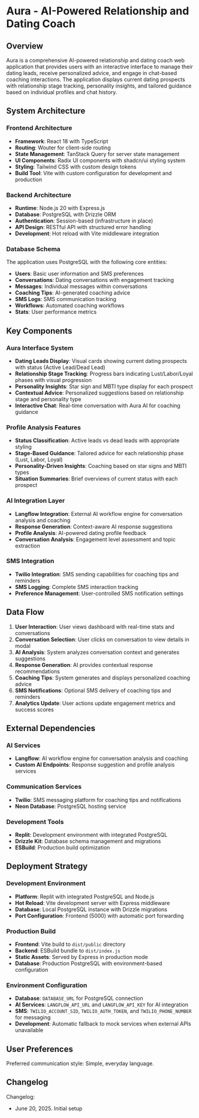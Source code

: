 # Aura - AI-Powered Relationship and Dating Coach

## Overview

Aura is a comprehensive AI-powered relationship and dating coach web application that provides users with an interactive interface to manage their dating leads, receive personalized advice, and engage in chat-based coaching interactions. The application displays current dating prospects with relationship stage tracking, personality insights, and tailored guidance based on individual profiles and chat history.

## System Architecture

### Frontend Architecture
- **Framework**: React 18 with TypeScript
- **Routing**: Wouter for client-side routing
- **State Management**: TanStack Query for server state management
- **UI Components**: Radix UI components with shadcn/ui styling system
- **Styling**: Tailwind CSS with custom design tokens
- **Build Tool**: Vite with custom configuration for development and production

### Backend Architecture
- **Runtime**: Node.js 20 with Express.js
- **Database**: PostgreSQL with Drizzle ORM
- **Authentication**: Session-based (infrastructure in place)
- **API Design**: RESTful API with structured error handling
- **Development**: Hot reload with Vite middleware integration

### Database Schema
The application uses PostgreSQL with the following core entities:
- **Users**: Basic user information and SMS preferences
- **Conversations**: Dating conversations with engagement tracking
- **Messages**: Individual messages within conversations
- **Coaching Tips**: AI-generated coaching advice
- **SMS Logs**: SMS communication tracking
- **Workflows**: Automated coaching workflows
- **Stats**: User performance metrics

## Key Components

### Aura Interface System
- **Dating Leads Display**: Visual cards showing current dating prospects with status (Active Lead/Dead Lead)
- **Relationship Stage Tracking**: Progress bars indicating Lust/Labor/Loyal phases with visual progression
- **Personality Insights**: Star sign and MBTI type display for each prospect
- **Contextual Advice**: Personalized suggestions based on relationship stage and personality type
- **Interactive Chat**: Real-time conversation with Aura AI for coaching guidance

### Profile Analysis Features
- **Status Classification**: Active leads vs dead leads with appropriate styling
- **Stage-Based Guidance**: Tailored advice for each relationship phase (Lust, Labor, Loyal)
- **Personality-Driven Insights**: Coaching based on star signs and MBTI types
- **Situation Summaries**: Brief overviews of current status with each prospect

### AI Integration Layer
- **Langflow Integration**: External AI workflow engine for conversation analysis and coaching
- **Response Generation**: Context-aware AI response suggestions
- **Profile Analysis**: AI-powered dating profile feedback
- **Conversation Analysis**: Engagement level assessment and topic extraction

### SMS Integration
- **Twilio Integration**: SMS sending capabilities for coaching tips and reminders
- **SMS Logging**: Complete SMS interaction tracking
- **Preference Management**: User-controlled SMS notification settings

## Data Flow

1. **User Interaction**: User views dashboard with real-time stats and conversations
2. **Conversation Selection**: User clicks on conversation to view details in modal
3. **AI Analysis**: System analyzes conversation context and generates suggestions
4. **Response Generation**: AI provides contextual response recommendations
5. **Coaching Tips**: System generates and displays personalized coaching advice
6. **SMS Notifications**: Optional SMS delivery of coaching tips and reminders
7. **Analytics Update**: User actions update engagement metrics and success scores

## External Dependencies

### AI Services
- **Langflow**: AI workflow engine for conversation analysis and coaching
- **Custom AI Endpoints**: Response suggestion and profile analysis services

### Communication Services
- **Twilio**: SMS messaging platform for coaching tips and notifications
- **Neon Database**: PostgreSQL hosting service

### Development Tools
- **Replit**: Development environment with integrated PostgreSQL
- **Drizzle Kit**: Database schema management and migrations
- **ESBuild**: Production build optimization

## Deployment Strategy

### Development Environment
- **Platform**: Replit with integrated PostgreSQL and Node.js
- **Hot Reload**: Vite development server with Express middleware
- **Database**: Local PostgreSQL instance with Drizzle migrations
- **Port Configuration**: Frontend (5000) with automatic port forwarding

### Production Build
- **Frontend**: Vite build to `dist/public` directory
- **Backend**: ESBuild bundle to `dist/index.js`
- **Static Assets**: Served by Express in production mode
- **Database**: Production PostgreSQL with environment-based configuration

### Environment Configuration
- **Database**: `DATABASE_URL` for PostgreSQL connection
- **AI Services**: `LANGFLOW_API_URL` and `LANGFLOW_API_KEY` for AI integration
- **SMS**: `TWILIO_ACCOUNT_SID`, `TWILIO_AUTH_TOKEN`, and `TWILIO_PHONE_NUMBER` for messaging
- **Development**: Automatic fallback to mock services when external APIs unavailable

## User Preferences

Preferred communication style: Simple, everyday language.

## Changelog

Changelog:
- June 20, 2025. Initial setup